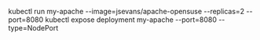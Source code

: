 kubectl run my-apache --image=jsevans/apache-opensuse --replicas=2 --port=8080
kubectl expose deployment my-apache --port=8080 --type=NodePort
